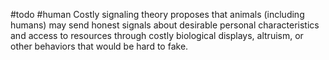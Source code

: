 #todo #human
Costly signaling theory proposes that animals (including humans) may send honest signals about desirable personal characteristics and access to resources through costly biological displays, altruism, or other behaviors that would be hard to fake.